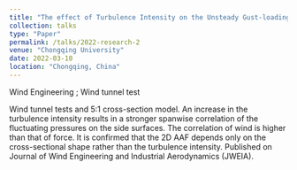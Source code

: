 ```yaml
---
title: "The effect of Turbulence Intensity on the Unsteady Gust-loading on a 5:1 Rectangular Cylinder"
collection: talks
type: "Paper"
permalink: /talks/2022-research-2
venue: "Chongqing University"
date: 2022-03-10
location: "Chongqing, China"
---
```


Wind Engineering ; Wind tunnel test


Wind tunnel tests and 5:1 cross-section model.
An increase in the turbulence intensity results in a stronger spanwise correlation of the fluctuating pressures on the side surfaces. 
The correlation of wind is higher than that of force.
It is confirmed that the 2D AAF depends only on the cross-sectional shape rather than the turbulence intensity.
Published on Journal of Wind Engineering and Industrial Aerodynamics (JWEIA).
